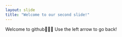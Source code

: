 ```yaml
---
layout: slide
title: "Welcome to our second slide!"
---
```

Welcome to github🎈🎈🤓
Use the left arrow to go back!

